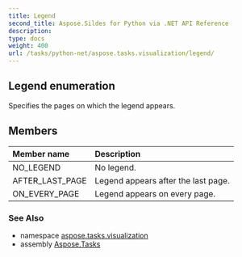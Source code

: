 ```yaml
---
title: Legend
second_title: Aspose.Sildes for Python via .NET API Reference
description: 
type: docs
weight: 400
url: /tasks/python-net/aspose.tasks.visualization/legend/
---
```


## Legend enumeration

Specifies the pages on which the legend appears.

## Members
| Member name | Description |
| :- | :- |
|NO_LEGEND|No legend.|
|AFTER_LAST_PAGE|Legend appears after the last page.|
|ON_EVERY_PAGE|Legend appears on every page.|

### See Also

* namespace [aspose.tasks.visualization](/tasks/python-net/aspose.tasks.visualization/)
* assembly [Aspose.Tasks](/tasks/python-net/)

